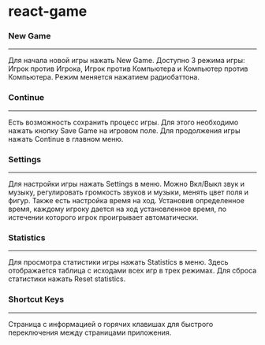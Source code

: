 # react-game
### New Game
---
Для начала новой игры нажать New Game. Доступно 3 режима игры: Игрок против Игрока, Игрок против Компьютера и Компьютер против Компьютера. Режим меняется нажатием радиобаттона.

### Continue
---
Есть возможность сохранить процесс игры. Для этого необходимо нажать кнопку Save Game на игровом поле. Для продолжения игры нажать Continue в главном меню.

### Settings
---
Для настройки игры нажать Settings в меню. Можно Вкл/Выкл звук и музыку, регулировать громкость звуков и музыки, менять цвет поля и фигур. Также есть настройка время на ход. Установив определенное время, каждому игроку дается на ход установленное время, по истечении которого игрок проигрывает автоматически.

### Statistics
---
Для просмотра статистики игры нажать Statistics в меню. Здесь отображается таблица с исходами всех игр в трех режимах. Для сброса статистики нажать Reset statistics.

### Shortcut Keys
---
Страница с информацией о горячих клавишах для быстрого переключения между страницами приложения.
